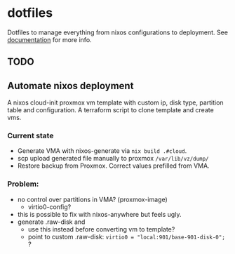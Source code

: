 # dotfiles

Dotfiles to manage everything from nixos configurations to deployment.
See [documentation](https://www.dsnn.io/dotfiles/) for more info.

## TODO

## Automate nixos deployment

A nixos cloud-init proxmox vm template with custom ip, disk type, partition table and configuration. A terraform script to clone template and create vms.

### Current state

- Generate VMA with nixos-generate via `nix build .#cloud`.
- scp upload generated file manually to proxmox `/var/lib/vz/dump/`
- Restore backup from Proxmox. Correct values prefilled from VMA.

### Problem:

- no control over partitions in VMA? (proxmox-image)
  - virtio0-config?
- this is possible to fix with nixos-anywhere but feels ugly.
- generate .raw-disk and
  - use this instead before converting vm to template?
  - point to custom .raw-disk: `virtio0 = "local:901/base-901-disk-0";` ?
